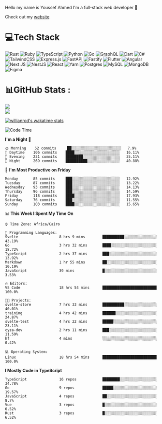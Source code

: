 Hello my name is Youssef Ahmed I'm a full-stack web developer 👋

Check out my [website](https://youssefahmed.vercel.app)
 
# 💻Tech Stack

![Rust](https://img.shields.io/badge/rust-%23000000.svg?style=for-the-badge&logo=rust&logoColor=white) ![Ruby](https://img.shields.io/badge/ruby-%23CC342D.svg?style=for-the-badge&logo=ruby&logoColor=white) ![TypeScript](https://img.shields.io/badge/typescript-%23007ACC.svg?style=for-the-badge&logo=typescript&logoColor=white) ![Python](https://img.shields.io/badge/python-3670A0?style=for-the-badge&logo=python&logoColor=ffdd54) ![Go](https://img.shields.io/badge/go-%2300ADD8.svg?style=for-the-badge&logo=go&logoColor=white) ![GraphQL](https://img.shields.io/badge/-GraphQL-E10098?style=for-the-badge&logo=graphql&logoColor=white) ![Dart](https://img.shields.io/badge/dart-%230175C2.svg?style=for-the-badge&logo=dart&logoColor=white) ![C#](https://img.shields.io/badge/c%23-%23239120.svg?style=for-the-badge&logo=c-sharp&logoColor=white) ![TailwindCSS](https://img.shields.io/badge/tailwindcss-%2338B2AC.svg?style=for-the-badge&logo=tailwind-css&logoColor=white) ![Express.js](https://img.shields.io/badge/express.js-%23404d59.svg?style=for-the-badge&logo=express&logoColor=%2361DAFB) ![FastAPI](https://img.shields.io/badge/FastAPI-005571?style=for-the-badge&logo=fastapi) ![Fastify](https://img.shields.io/badge/fastify-%23000000.svg?style=for-the-badge&logo=fastify&logoColor=white) ![Flutter](https://img.shields.io/badge/Flutter-%2302569B.svg?style=for-the-badge&logo=Flutter&logoColor=white) ![Angular](https://img.shields.io/badge/angular-%23DD0031.svg?style=for-the-badge&logo=angular&logoColor=white) ![Next JS](https://img.shields.io/badge/Next-black?style=for-the-badge&logo=next.js&logoColor=white) ![NestJS](https://img.shields.io/badge/nestjs-%23E0234E.svg?style=for-the-badge&logo=nestjs&logoColor=white) ![React](https://img.shields.io/badge/react-%2320232a.svg?style=for-the-badge&logo=react&logoColor=%2361DAFB) ![Yarn](https://img.shields.io/badge/yarn-%232C8EBB.svg?style=for-the-badge&logo=yarn&logoColor=white) ![Postgres](https://img.shields.io/badge/postgres-%23316192.svg?style=for-the-badge&logo=postgresql&logoColor=white) ![MySQL](https://img.shields.io/badge/mysql-%2300f.svg?style=for-the-badge&logo=mysql&logoColor=white) ![MongoDB](https://img.shields.io/badge/MongoDB-%234ea94b.svg?style=for-the-badge&logo=mongodb&logoColor=white)     ![Figma](https://img.shields.io/badge/figma-%23F24E1E.svg?style=for-the-badge&logo=figma&logoColor=white)

# 📊GitHub Stats :

![](https://github-readme-stats.vercel.app/api?username=joetifa2003&theme=tokyonight&hide_border=false&include_all_commits=false&count_private=false)<br/>
![](https://github-readme-streak-stats.herokuapp.com/?user=joetifa2003&theme=tokyonight&hide_border=false)<br/>

[![willianrod's wakatime stats](https://github-readme-stats.vercel.app/api/wakatime?username=joetifa2003&layout=compact)](https://github.com/anuraghazra/github-readme-stats)
<!--START_SECTION:waka-->
![Code Time](http://img.shields.io/badge/Code%20Time-951%20hrs%2048%20mins-blue)

**I'm a Night 🦉** 

```text
🌞 Morning    52 commits     ██░░░░░░░░░░░░░░░░░░░░░░░   7.9% 
🌆 Daytime    106 commits    ████░░░░░░░░░░░░░░░░░░░░░   16.11% 
🌃 Evening    231 commits    ████████░░░░░░░░░░░░░░░░░   35.11% 
🌙 Night      269 commits    ██████████░░░░░░░░░░░░░░░   40.88%

```
📅 **I'm Most Productive on Friday** 

```text
Monday       85 commits     ███░░░░░░░░░░░░░░░░░░░░░░   12.92% 
Tuesday      87 commits     ███░░░░░░░░░░░░░░░░░░░░░░   13.22% 
Wednesday    93 commits     ███░░░░░░░░░░░░░░░░░░░░░░   14.13% 
Thursday     96 commits     ███░░░░░░░░░░░░░░░░░░░░░░   14.59% 
Friday       118 commits    ████░░░░░░░░░░░░░░░░░░░░░   17.93% 
Saturday     76 commits     ███░░░░░░░░░░░░░░░░░░░░░░   11.55% 
Sunday       103 commits    ████░░░░░░░░░░░░░░░░░░░░░   15.65%

```


📊 **This Week I Spent My Time On** 

```text
⌚︎ Time Zone: Africa/Cairo

💬 Programming Languages: 
Svelte                   8 hrs 9 mins        ██████████░░░░░░░░░░░░░░░   43.19% 
Go                       3 hrs 32 mins       ████░░░░░░░░░░░░░░░░░░░░░   18.72% 
TypeScript               2 hrs 37 mins       ███░░░░░░░░░░░░░░░░░░░░░░   13.92% 
Markdown                 1 hr 55 mins        ██░░░░░░░░░░░░░░░░░░░░░░░   10.19% 
JavaScript               39 mins             █░░░░░░░░░░░░░░░░░░░░░░░░   3.53%

🔥 Editors: 
VS Code                  18 hrs 54 mins      █████████████████████████   100.0%

🐱‍💻 Projects: 
svelte-store             7 hrs 33 mins       ██████████░░░░░░░░░░░░░░░   40.01% 
training                 4 hrs 42 mins       ██████░░░░░░░░░░░░░░░░░░░   24.87% 
svelte-test              4 hrs 22 mins       █████░░░░░░░░░░░░░░░░░░░░   23.11% 
cyza-dev                 2 hrs 11 mins       ███░░░░░░░░░░░░░░░░░░░░░░   11.59% 
hf                       4 mins              ░░░░░░░░░░░░░░░░░░░░░░░░░   0.42%

💻 Operating System: 
Linux                    18 hrs 54 mins      █████████████████████████   100.0%

```

**I Mostly Code in TypeScript** 

```text
TypeScript               16 repos            ████████░░░░░░░░░░░░░░░░░   34.78% 
Go                       9 repos             █████░░░░░░░░░░░░░░░░░░░░   19.57% 
JavaScript               4 repos             ██░░░░░░░░░░░░░░░░░░░░░░░   8.7% 
Vue                      3 repos             █░░░░░░░░░░░░░░░░░░░░░░░░   6.52% 
Rust                     3 repos             █░░░░░░░░░░░░░░░░░░░░░░░░   6.52%

```



<!--END_SECTION:waka-->
